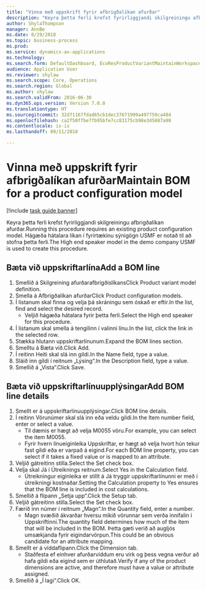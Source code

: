 ```yaml
--- 
title: "Vinna með uppskrift fyrir afbrigðalíkan afurðar"
description: "Keyra þetta ferli krefst fyrirliggjandi skilgreiningu afbrigðalíkan afurðar."
author: ShylaThompson
manager: AnnBe
ms.date: 8/29/2018
ms.topic: business-process
ms.prod: 
ms.service: dynamics-ax-applications
ms.technology: 
ms.search.form: DefaultDashboard, EcoResProductVariantMaintainWorkspace, PCProductConfigurationModelListPage, PCProductConfigurationModelDetails, PCBOMLineDetails, InventItemIdLookupSimple
audience: Application User
ms.reviewer: shylaw
ms.search.scope: Core, Operations
ms.search.region: Global
ms.author: shylaw
ms.search.validFrom: 2016-06-30
ms.dyn365.ops.version: Version 7.0.0
ms.translationtype: HT
ms.sourcegitcommit: 32d71167fdad65cb1dec37671999a497759ca484
ms.openlocfilehash: ca2f50ffbe7fb95bfe7cc83175cb98e3d5887a98
ms.contentlocale: is-is
ms.lasthandoff: 09/11/2018

---
```

# <a name="maintain-bom-for-a-product-configuration-model"></a><span data-ttu-id="4e1c9-103">Vinna með uppskrift fyrir afbrigðalíkan afurðar</span><span class="sxs-lookup"><span data-stu-id="4e1c9-103">Maintain BOM for a product configuration model</span></span>

[!include [task guide banner](../../includes/task-guide-banner.md)]

<span data-ttu-id="4e1c9-104">Keyra þetta ferli krefst fyrirliggjandi skilgreiningu afbrigðalíkan afurðar.</span><span class="sxs-lookup"><span data-stu-id="4e1c9-104">Running this procedure requires an existing product configuration model.</span></span> <span data-ttu-id="4e1c9-105">Hágæða hátalara líkan í fyrirtækinu sýnigögn USMF er notað til að stofna þetta ferli.</span><span class="sxs-lookup"><span data-stu-id="4e1c9-105">The High end speaker model in the demo company USMF is used to create this procedure.</span></span>


## <a name="add-a-bom-line"></a><span data-ttu-id="4e1c9-106">Bæta við uppskriftarlína</span><span class="sxs-lookup"><span data-stu-id="4e1c9-106">Add a BOM line</span></span>
1. <span data-ttu-id="4e1c9-107">Smellið á Skilgreining afurðarafbrigðislíkans</span><span class="sxs-lookup"><span data-stu-id="4e1c9-107">Click Product variant model definition.</span></span>
2. <span data-ttu-id="4e1c9-108">Smella á Afbrigðalíkan afurðar</span><span class="sxs-lookup"><span data-stu-id="4e1c9-108">Click Product configuration models.</span></span>
3. <span data-ttu-id="4e1c9-109">Í listanum skal finna og velja þá skráningu sem óskað er eftir.</span><span class="sxs-lookup"><span data-stu-id="4e1c9-109">In the list, find and select the desired record.</span></span>
    * <span data-ttu-id="4e1c9-110">Veljið hágæða hátalara fyrir þetta ferli.</span><span class="sxs-lookup"><span data-stu-id="4e1c9-110">Select the High end speaker for this procedure.</span></span>  
4. <span data-ttu-id="4e1c9-111">Í listanum skal smella á tengilinn í valinni línu.</span><span class="sxs-lookup"><span data-stu-id="4e1c9-111">In the list, click the link in the selected row.</span></span>
5. <span data-ttu-id="4e1c9-112">Stækka hlutann uppskriftarlínunum.</span><span class="sxs-lookup"><span data-stu-id="4e1c9-112">Expand the BOM lines section.</span></span>
6. <span data-ttu-id="4e1c9-113">Smelltu á Bæta við.</span><span class="sxs-lookup"><span data-stu-id="4e1c9-113">Click Add.</span></span>
7. <span data-ttu-id="4e1c9-114">Í reitinn Heiti skal slá inn gildi.</span><span class="sxs-lookup"><span data-stu-id="4e1c9-114">In the Name field, type a value.</span></span>
8. <span data-ttu-id="4e1c9-115">Sláið inn gildi í reitnum „Lýsing“.</span><span class="sxs-lookup"><span data-stu-id="4e1c9-115">In the Description field, type a value.</span></span>
9. <span data-ttu-id="4e1c9-116">Smellið á „Vista“.</span><span class="sxs-lookup"><span data-stu-id="4e1c9-116">Click Save.</span></span>

## <a name="add-bom-line-details"></a><span data-ttu-id="4e1c9-117">Bæta við uppskriftarlínuupplýsingar</span><span class="sxs-lookup"><span data-stu-id="4e1c9-117">Add BOM line details</span></span>
1. <span data-ttu-id="4e1c9-118">Smellt er á uppskriftarlínuupplýsingar.</span><span class="sxs-lookup"><span data-stu-id="4e1c9-118">Click BOM line details.</span></span>
2. <span data-ttu-id="4e1c9-119">Í reitinn Vörunúmer skal slá inn eða veldu gildi.</span><span class="sxs-lookup"><span data-stu-id="4e1c9-119">In the Item number field, enter or select a value.</span></span>
    * <span data-ttu-id="4e1c9-120">Til dæmis er hægt að velja M0055 vöru.</span><span class="sxs-lookup"><span data-stu-id="4e1c9-120">For example, you can select the item M0055.</span></span>  
    * <span data-ttu-id="4e1c9-121">Fyrir hvern línueiginleika Uppskriftar, er hægt að velja hvort hún tekur fast gildi eða er varpað á eigind.</span><span class="sxs-lookup"><span data-stu-id="4e1c9-121">For each BOM line property, you can select if it takes a fixed value or is mapped to an attribute.</span></span>  
3. <span data-ttu-id="4e1c9-122">Veljið gátreitinn stilla.</span><span class="sxs-lookup"><span data-stu-id="4e1c9-122">Select the Set check box.</span></span>
4. <span data-ttu-id="4e1c9-123">Velja skal Já í Útreiknings reitnum.</span><span class="sxs-lookup"><span data-stu-id="4e1c9-123">Select Yes in the Calculation field.</span></span>
    * <span data-ttu-id="4e1c9-124">Útreikningur eiginleika er stillt á Já tryggir uppskriftarlínunni er með í útreikningi kostnaðar.</span><span class="sxs-lookup"><span data-stu-id="4e1c9-124">Setting the Calculation property to Yes ensures that the BOM line is included in cost calculations.</span></span>  
5. <span data-ttu-id="4e1c9-125">Smellið á flipann „Setja upp“.</span><span class="sxs-lookup"><span data-stu-id="4e1c9-125">Click the Setup tab.</span></span>
6. <span data-ttu-id="4e1c9-126">Veljið gátreitinn stilla.</span><span class="sxs-lookup"><span data-stu-id="4e1c9-126">Select the Set check box.</span></span>
7. <span data-ttu-id="4e1c9-127">Færið inn númer í reitnum „Magn“.</span><span class="sxs-lookup"><span data-stu-id="4e1c9-127">In the Quantity field, enter a number.</span></span>
    * <span data-ttu-id="4e1c9-128">Magn svæðið ákvarðar hversu mikið vörunnar sem verða innifalin í Uppskriftinni.</span><span class="sxs-lookup"><span data-stu-id="4e1c9-128">The quantity field determines how much of the item that will be included in the BOM.</span></span> <span data-ttu-id="4e1c9-129">Þetta gæti verið að augljós umsækjanda fyrir eigindarvörpun.</span><span class="sxs-lookup"><span data-stu-id="4e1c9-129">This could be an obvious candidate for an attribute mapping.</span></span>  
8. <span data-ttu-id="4e1c9-130">Smellt er á víddaflipann.</span><span class="sxs-lookup"><span data-stu-id="4e1c9-130">Click the Dimension tab.</span></span>
    * <span data-ttu-id="4e1c9-131">Staðfesta ef einhver afurðarvíddum eru virk og þess vegna verður að hafa gildi eða eigind sem er úthlutað.</span><span class="sxs-lookup"><span data-stu-id="4e1c9-131">Verify if any of the product dimensions are active,  and therefore must have a value or attribute assigned.</span></span>  
9. <span data-ttu-id="4e1c9-132">Smellið á „Í lagi“.</span><span class="sxs-lookup"><span data-stu-id="4e1c9-132">Click OK.</span></span>


